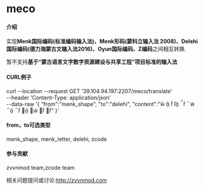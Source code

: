 # meco

#### 介绍
实现**Menk国际编码(标准编码输入法)、Menk形码(蒙科立输入法 2008)、Delehi国际编码(德力海蒙古文输入法2016)、Oyun国际编码、Z编码**之间相互转换.

暂不支持**基于“蒙古语言文字数字资源建设与共享工程”项目标准的输入法**

#### CURL例子
curl --location --request GET '39.104.94.197:2207/meco/translate' \
--header 'Content-Type: application/json' \
--data-raw '{
    "from":"menk_shape",
    "to":"delehi",
    "content":"           "
}'

#### from，to可选类型
menk_shape,
menk_letter,
delehi,
zcode

#### 参与贡献
zvvnmod team,zcode team

相关问题提问或讨论:http://zvvnmod.com
